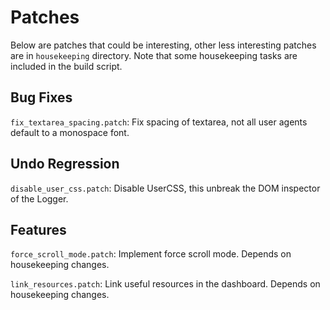 # Patches

Below are patches that could be interesting, other less interesting patches
are in `housekeeping` directory. Note that some housekeeping tasks are
included in the build script.

## Bug Fixes

`fix_textarea_spacing.patch`: Fix spacing of textarea, not all user agents
default to a monospace font.

## Undo Regression

`disable_user_css.patch`: Disable UserCSS, this unbreak the DOM inspector of
the Logger.

## Features

`force_scroll_mode.patch`: Implement force scroll mode. Depends on housekeeping
changes.

`link_resources.patch`: Link useful resources in the dashboard. Depends on
housekeeping changes.
